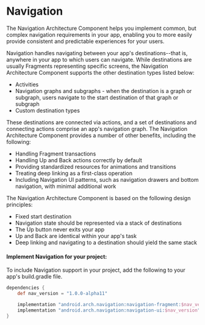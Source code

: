 # Navigation
The Navigation Architecture Component helps you implement common, but complex navigation requirements in your app, enabling you to more easily provide consistent and predictable experiences for your users.

Navigation handles navigating between your app's destinations--that is, anywhere in your app to which users can navigate. While destinations are usually Fragments representing specific screens, the Navigation Architecture Component supports the other destination types listed below:

* Activities
* Navigation graphs and subgraphs - when the destination is a graph or subgraph, users navigate to the start destination of that graph or subgraph
* Custom destination types

These destinations are connected via actions, and a set of destinations and connecting actions comprise an app's navigation graph.
The Navigation Architecture Component provides a number of other benefits, including the following:

* Handling Fragment transactions
* Handling Up and Back actions correctly by default
* Providing standardized resources for animations and transitions
* Treating deep linking as a first-class operation
* Including Navigation UI patterns, such as navigation drawers and bottom navigation, with minimal additional work

The Navigation Architecture Component is based on the following design principles:
* Fixed start destination
* Navigation state should be represented via a stack of destinations
* The Up button never exits your app
* Up and Back are identical within your app's task
* Deep linking and navigating to a destination should yield the same stack

#### Implement Navigation for your project:
To include Navigation support in your project, add the following to your app's build.gradle file.
``` gradle
dependencies {
    def nav_version = "1.0.0-alpha11"

    implementation "android.arch.navigation:navigation-fragment:$nav_version" // use -ktx for Kotlin
    implementation "android.arch.navigation:navigation-ui:$nav_version" // use -ktx for Kotlin
}
```